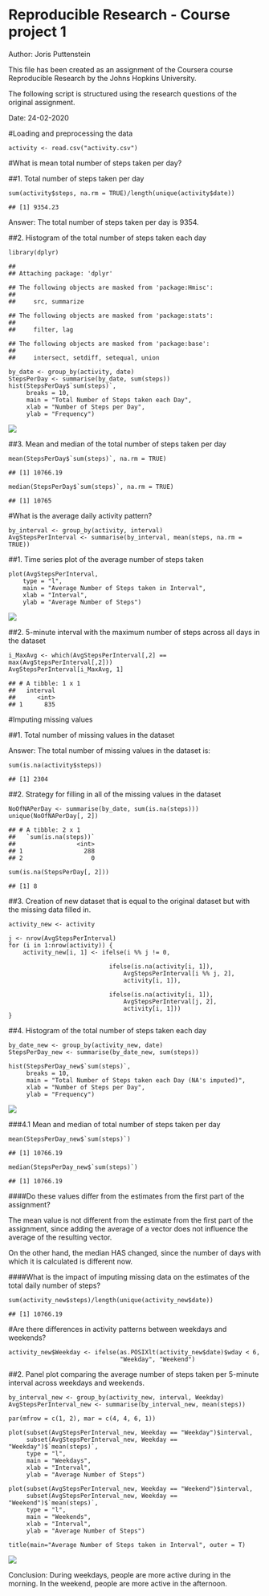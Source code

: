 Reproducible Research - Course project 1
========================================

Author: Joris Puttenstein

This file has been created as an assignment of the Coursera course
Reproducible Research by the Johns Hopkins University.

The following script is structured using the research questions of the
original assignment.

Date: 24-02-2020

\#Loading and preprocessing the data

    activity <- read.csv("activity.csv")

\#What is mean total number of steps taken per day?

\#\#1. Total number of steps taken per day

    sum(activity$steps, na.rm = TRUE)/length(unique(activity$date))

    ## [1] 9354.23

Answer: The total number of steps taken per day is 9354.

\#\#2. Histogram of the total number of steps taken each day

    library(dplyr)

    ## 
    ## Attaching package: 'dplyr'

    ## The following objects are masked from 'package:Hmisc':
    ## 
    ##     src, summarize

    ## The following objects are masked from 'package:stats':
    ## 
    ##     filter, lag

    ## The following objects are masked from 'package:base':
    ## 
    ##     intersect, setdiff, setequal, union

    by_date <- group_by(activity, date)
    StepsPerDay <- summarise(by_date, sum(steps))
    hist(StepsPerDay$`sum(steps)`,
         breaks = 10,
         main = "Total Number of Steps taken each Day",
         xlab = "Number of Steps per Day",
         ylab = "Frequency")

![](PA1_template_files/figure-markdown_strict/Figure%201-1.png)

\#\#3. Mean and median of the total number of steps taken per day

    mean(StepsPerDay$`sum(steps)`, na.rm = TRUE)

    ## [1] 10766.19

    median(StepsPerDay$`sum(steps)`, na.rm = TRUE)

    ## [1] 10765

\#What is the average daily activity pattern?

    by_interval <- group_by(activity, interval)
    AvgStepsPerInterval <- summarise(by_interval, mean(steps, na.rm = TRUE))

\#\#1. Time series plot of the average number of steps taken

    plot(AvgStepsPerInterval,
        type = "l",
        main = "Average Number of Steps taken in Interval",
        xlab = "Interval",
        ylab = "Average Number of Steps")

![](PA1_template_files/figure-markdown_strict/Figure%202-1.png)

\#\#2. 5-minute interval with the maximum number of steps across all
days in the dataset

    i_MaxAvg <- which(AvgStepsPerInterval[,2] == max(AvgStepsPerInterval[,2]))
    AvgStepsPerInterval[i_MaxAvg, 1]

    ## # A tibble: 1 x 1
    ##   interval
    ##      <int>
    ## 1      835

\#Imputing missing values

\#\#1. Total number of missing values in the dataset

Answer: The total number of missing values in the dataset is:

    sum(is.na(activity$steps))

    ## [1] 2304

\#\#2. Strategy for filling in all of the missing values in the dataset

    NoOfNAPerDay <- summarise(by_date, sum(is.na(steps)))
    unique(NoOfNAPerDay[, 2])

    ## # A tibble: 2 x 1
    ##   `sum(is.na(steps))`
    ##                 <int>
    ## 1                 288
    ## 2                   0

    sum(is.na(StepsPerDay[, 2]))

    ## [1] 8

\#\#3. Creation of new dataset that is equal to the original dataset but
with the missing data filled in.

    activity_new <- activity

    j <- nrow(AvgStepsPerInterval)
    for (i in 1:nrow(activity)) {
        activity_new[i, 1] <- ifelse(i %% j != 0,
                                 
                                ifelse(is.na(activity[i, 1]), 
                                    AvgStepsPerInterval[i %% j, 2], 
                                    activity[i, 1]),
                                
                                ifelse(is.na(activity[i, 1]), 
                                    AvgStepsPerInterval[j, 2], 
                                    activity[i, 1]))
    }

\#\#4. Histogram of the total number of steps taken each day

    by_date_new <- group_by(activity_new, date)
    StepsPerDay_new <- summarise(by_date_new, sum(steps))

    hist(StepsPerDay_new$`sum(steps)`,
         breaks = 10,
         main = "Total Number of Steps taken each Day (NA's imputed)",
         xlab = "Number of Steps per Day",
         ylab = "Frequency")

![](PA1_template_files/figure-markdown_strict/Figure%203-1.png)

\#\#\#4.1 Mean and median of total number of steps taken per day

    mean(StepsPerDay_new$`sum(steps)`)

    ## [1] 10766.19

    median(StepsPerDay_new$`sum(steps)`)

    ## [1] 10766.19

\#\#\#\#Do these values differ from the estimates from the first part of
the assignment?

The mean value is not different from the estimate from the first part of
the assignment, since adding the average of a vector does not influence
the average of the resulting vector.

On the other hand, the median HAS changed, since the number of days with
which it is calculated is different now.

\#\#\#\#What is the impact of imputing missing data on the estimates of
the total daily number of steps?

    sum(activity_new$steps)/length(unique(activity_new$date))

    ## [1] 10766.19

\#Are there differences in activity patterns between weekdays and
weekends?

    activity_new$Weekday <- ifelse(as.POSIXlt(activity_new$date)$wday < 6,
                                   "Weekday", "Weekend")

\#\#2. Panel plot comparing the average number of steps taken per
5-minute interval across weekdays and weekends.

    by_interval_new <- group_by(activity_new, interval, Weekday)
    AvgStepsPerInterval_new <- summarise(by_interval_new, mean(steps))

    par(mfrow = c(1, 2), mar = c(4, 4, 6, 1))

    plot(subset(AvgStepsPerInterval_new, Weekday == "Weekday")$interval,
         subset(AvgStepsPerInterval_new, Weekday == "Weekday")$`mean(steps)`,
         type = "l",
         main = "Weekdays",
         xlab = "Interval",
         ylab = "Average Number of Steps")

    plot(subset(AvgStepsPerInterval_new, Weekday == "Weekend")$interval,
         subset(AvgStepsPerInterval_new, Weekday == "Weekend")$`mean(steps)`,
         type = "l",
         main = "Weekends",
         xlab = "Interval",
         ylab = "Average Number of Steps")

    title(main="Average Number of Steps taken in Interval", outer = T)

![](PA1_template_files/figure-markdown_strict/Figure%204-1.png)

Conclusion: During weekdays, people are more active during in the
morning. In the weekend, people are more active in the afternoon.

